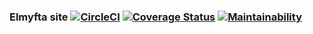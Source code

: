 ### Elmyfta site [![CircleCI](https://circleci.com/gh/buurzx/elmyfta.svg?style=svg)](https://circleci.com/gh/buurzx/elmyfta)  [![Coverage Status](https://coveralls.io/repos/github/buurzx/elmyfta/badge.svg?branch=master)](https://coveralls.io/github/buurzx/elmyfta?branch=master)  [![Maintainability](https://api.codeclimate.com/v1/badges/513c8916b652baaa5576/maintainability)](https://codeclimate.com/github/buurzx/elmyfta/maintainability)

